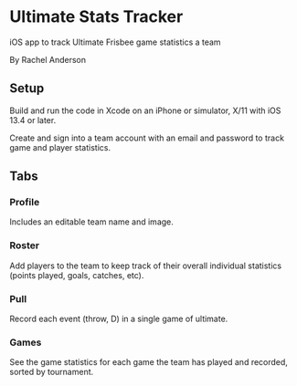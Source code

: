 # Ultimate Stats Tracker
iOS app to track Ultimate Frisbee game statistics a team

  By Rachel Anderson

## Setup
Build and run the code in Xcode on an iPhone or simulator, X/11 with iOS 13.4 or later.

Create and sign into a team account with an email and password to track game and player statistics.

## Tabs

### Profile
Includes an editable team name and image.

### Roster
Add players to the team to keep track of their overall individual statistics (points played, goals, catches, etc).

### Pull
Record each event (throw, D) in a single game of ultimate.

### Games
See the game statistics for each game the team has played and recorded, sorted by tournament.
